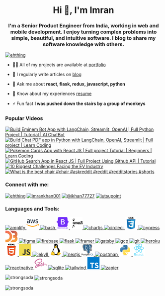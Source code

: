 <h1 align="center">Hi 👋, I'm Imran</h1>
<h3 align="center">I'm a Senior Product Engineer from India, working in web and mobile development. I enjoy turning complex problems into simple, beautiful, and intuitive software. I blog to share my software knowledge with others.</h3>

<p align="left"> <a href="https://twitter.com/ehthing" target="blank"><img src="https://img.shields.io/twitter/follow/ehthing?logo=twitter&style=for-the-badge" alt="ehthing" /></a> </p>

- 👨‍💻 All of my projects are available at [portfolio](https://imran.wiki/portfolio)

- 📝 I regularly write articles on [blog](https://imran.wiki/blog)

- 💬 Ask me about **react, flask, redux, javascript, python**

- 📄 Know about my experiences [resume](https://imran.wiki/resume)

- ⚡ Fun fact **I was pushed down the stairs by a group of monkeys**

### Popular Videos
<!-- BEGIN YOUTUBE-CARDS -->
[![Build Eminem Bot App with LangChain, Streamlit, OpenAI | Full Python Project | Tutorial | AI ChatBot](https://ytcards.demolab.com/?id=a2shHB4MRZ4&title=Build+Eminem+Bot+App+with+LangChain%2C+Streamlit%2C+OpenAI+%7C+Full+Python+Project+%7C+Tutorial+%7C+AI+ChatBot&lang=en&timestamp=1707033840&background_color=%230d1117&title_color=%23ffffff&stats_color=%23dedede&max_title_lines=1&width=250&border_radius=5 "Build Eminem Bot App with LangChain, Streamlit, OpenAI | Full Python Project | Tutorial | AI ChatBot")](https://www.youtube.com/watch?v=a2shHB4MRZ4)
[![Build Chat PDF app in Python with LangChain, OpenAI, Streamlit | Full project | Learn Coding](https://ytcards.demolab.com/?id=WYzFzZg4YZI&title=Build+Chat+PDF+app+in+Python+with+LangChain%2C+OpenAI%2C+Streamlit+%7C+Full+project+%7C+Learn+Coding&lang=en&timestamp=1706955638&background_color=%230d1117&title_color=%23ffffff&stats_color=%23dedede&max_title_lines=1&width=250&border_radius=5 "Build Chat PDF app in Python with LangChain, OpenAI, Streamlit | Full project | Learn Coding")](https://www.youtube.com/watch?v=WYzFzZg4YZI)
[![Pokemon Cards App with React JS | Full project Tutorial | Beginners | Learn Coding](https://ytcards.demolab.com/?id=11fWRZ_Qu2Q&title=Pokemon+Cards+App+with+React+JS+%7C+Full+project+Tutorial+%7C+Beginners+%7C+Learn+Coding&lang=en&timestamp=1706451232&background_color=%230d1117&title_color=%23ffffff&stats_color=%23dedede&max_title_lines=1&width=250&border_radius=5 "Pokemon Cards App with React JS | Full project Tutorial | Beginners | Learn Coding")](https://www.youtube.com/watch?v=11fWRZ_Qu2Q)
[![GitHub Search App in React JS | Full Project Using Github API | Tutorial](https://ytcards.demolab.com/?id=8WN_u_GQCB0&title=GitHub+Search+App+in+React+JS+%7C+Full+Project+Using+Github+API+%7C+Tutorial&lang=en&timestamp=1705840766&background_color=%230d1117&title_color=%23ffffff&stats_color=%23dedede&max_title_lines=1&width=250&border_radius=5 "GitHub Search App in React JS | Full Project Using Github API | Tutorial")](https://www.youtube.com/watch?v=8WN_u_GQCB0)
[![10 Biggest Challenges Facing the EV Industry](https://ytcards.demolab.com/?id=0lk5cHlXBYc&title=10+Biggest+Challenges+Facing+the+EV+Industry&lang=en&timestamp=1704915001&background_color=%230d1117&title_color=%23ffffff&stats_color=%23dedede&max_title_lines=1&width=250&border_radius=5 "10 Biggest Challenges Facing the EV Industry")](https://www.youtube.com/watch?v=0lk5cHlXBYc)
[![What is the best chair  #chair #askreddit #reddit #redditstories #shorts](https://ytcards.demolab.com/?id=jtO_YZ77f-Y&title=What+is+the+best+chair++%23chair+%23askreddit+%23reddit+%23redditstories+%23shorts&lang=en&timestamp=1699977994&background_color=%230d1117&title_color=%23ffffff&stats_color=%23dedede&max_title_lines=1&width=250&border_radius=5 "What is the best chair  #chair #askreddit #reddit #redditstories #shorts")](https://www.youtube.com/watch?v=jtO_YZ77f-Y)
<!-- END YOUTUBE-CARDS -->


<h3 align="left">Connect with me:</h3>
<p align="left">
<a href="https://twitter.com/ehthing" target="blank"><img align="center" src="https://raw.githubusercontent.com/rahuldkjain/github-profile-readme-generator/master/src/images/icons/Social/twitter.svg" alt="ehthing" height="30" width="40" /></a>
<a href="https://linkedin.com/in/imrankhan001" target="blank"><img align="center" src="https://raw.githubusercontent.com/rahuldkjain/github-profile-readme-generator/master/src/images/icons/Social/linked-in-alt.svg" alt="imrankhan001" height="30" width="40" /></a>
<a href="https://medium.com/@ikhan77727" target="blank"><img align="center" src="https://raw.githubusercontent.com/rahuldkjain/github-profile-readme-generator/master/src/images/icons/Social/medium.svg" alt="@ikhan77727" height="30" width="40" /></a>
<a href="https://www.youtube.com/c/jutsupoint" target="blank"><img align="center" src="https://raw.githubusercontent.com/rahuldkjain/github-profile-readme-generator/master/src/images/icons/Social/youtube.svg" alt="jutsupoint" height="30" width="40" /></a>
</p>

<h3 align="left">Languages and Tools:</h3>
<p align="left"> <a href="https://aws.amazon.com/amplify/" target="_blank" rel="noreferrer"> <img src="https://docs.amplify.aws/assets/logo-dark.svg" alt="amplify" width="40" height="40"/> </a> <a href="https://aws.amazon.com" target="_blank" rel="noreferrer"> <img src="https://raw.githubusercontent.com/devicons/devicon/master/icons/amazonwebservices/amazonwebservices-original-wordmark.svg" alt="aws" width="40" height="40"/> </a> <a href="https://www.gnu.org/software/bash/" target="_blank" rel="noreferrer"> <img src="https://www.vectorlogo.zone/logos/gnu_bash/gnu_bash-icon.svg" alt="bash" width="40" height="40"/> </a> <a href="https://getbootstrap.com" target="_blank" rel="noreferrer"> <img src="https://raw.githubusercontent.com/devicons/devicon/master/icons/bootstrap/bootstrap-plain-wordmark.svg" alt="bootstrap" width="40" height="40"/> </a> <a href="https://canvasjs.com" target="_blank" rel="noreferrer"> <img src="https://raw.githubusercontent.com/Hardik0307/Hardik0307/master/assets/canvasjs-charts.svg" alt="canvasjs" width="40" height="40"/> </a> <a href="https://www.chartjs.org" target="_blank" rel="noreferrer"> <img src="https://www.chartjs.org/media/logo-title.svg" alt="chartjs" width="40" height="40"/> </a> <a href="https://circleci.com" target="_blank" rel="noreferrer"> <img src="https://www.vectorlogo.zone/logos/circleci/circleci-icon.svg" alt="circleci" width="40" height="40"/> </a> <a href="https://www.w3schools.com/css/" target="_blank" rel="noreferrer"> <img src="https://raw.githubusercontent.com/devicons/devicon/master/icons/css3/css3-original-wordmark.svg" alt="css3" width="40" height="40"/> </a> <a href="https://www.cypress.io" target="_blank" rel="noreferrer"> <img src="https://raw.githubusercontent.com/simple-icons/simple-icons/6e46ec1fc23b60c8fd0d2f2ff46db82e16dbd75f/icons/cypress.svg" alt="cypress" width="40" height="40"/> </a> <a href="https://d3js.org/" target="_blank" rel="noreferrer"> <img src="https://raw.githubusercontent.com/devicons/devicon/master/icons/d3js/d3js-original.svg" alt="d3js" width="40" height="40"/> </a> <a href="https://www.figma.com/" target="_blank" rel="noreferrer"> <img src="https://www.vectorlogo.zone/logos/figma/figma-icon.svg" alt="figma" width="40" height="40"/> </a> <a href="https://firebase.google.com/" target="_blank" rel="noreferrer"> <img src="https://www.vectorlogo.zone/logos/firebase/firebase-icon.svg" alt="firebase" width="40" height="40"/> </a> <a href="https://flask.palletsprojects.com/" target="_blank" rel="noreferrer"> <img src="https://www.vectorlogo.zone/logos/pocoo_flask/pocoo_flask-icon.svg" alt="flask" width="40" height="40"/> </a> <a href="https://www.framer.com/" target="_blank" rel="noreferrer"> <img src="https://www.vectorlogo.zone/logos/framer/framer-icon.svg" alt="framer" width="40" height="40"/> </a> <a href="https://www.gatsbyjs.com/" target="_blank" rel="noreferrer"> <img src="https://www.vectorlogo.zone/logos/gatsbyjs/gatsbyjs-icon.svg" alt="gatsby" width="40" height="40"/> </a> <a href="https://cloud.google.com" target="_blank" rel="noreferrer"> <img src="https://www.vectorlogo.zone/logos/google_cloud/google_cloud-icon.svg" alt="gcp" width="40" height="40"/> </a> <a href="https://git-scm.com/" target="_blank" rel="noreferrer"> <img src="https://www.vectorlogo.zone/logos/git-scm/git-scm-icon.svg" alt="git" width="40" height="40"/> </a> <a href="https://heroku.com" target="_blank" rel="noreferrer"> <img src="https://www.vectorlogo.zone/logos/heroku/heroku-icon.svg" alt="heroku" width="40" height="40"/> </a> <a href="https://www.w3.org/html/" target="_blank" rel="noreferrer"> <img src="https://raw.githubusercontent.com/devicons/devicon/master/icons/html5/html5-original-wordmark.svg" alt="html5" width="40" height="40"/> </a> <a href="https://developer.mozilla.org/en-US/docs/Web/JavaScript" target="_blank" rel="noreferrer"> <img src="https://raw.githubusercontent.com/devicons/devicon/master/icons/javascript/javascript-original.svg" alt="javascript" width="40" height="40"/> </a> <a href="https://jekyllrb.com/" target="_blank" rel="noreferrer"> <img src="https://www.vectorlogo.zone/logos/jekyllrb/jekyllrb-icon.svg" alt="jekyll" width="40" height="40"/> </a> <a href="https://www.linux.org/" target="_blank" rel="noreferrer"> <img src="https://raw.githubusercontent.com/devicons/devicon/master/icons/linux/linux-original.svg" alt="linux" width="40" height="40"/> </a> <a href="https://nextjs.org/" target="_blank" rel="noreferrer"> <img src="https://cdn.worldvectorlogo.com/logos/nextjs-2.svg" alt="nextjs" width="40" height="40"/> </a> <a href="https://www.postgresql.org" target="_blank" rel="noreferrer"> <img src="https://raw.githubusercontent.com/devicons/devicon/master/icons/postgresql/postgresql-original-wordmark.svg" alt="postgresql" width="40" height="40"/> </a> <a href="https://postman.com" target="_blank" rel="noreferrer"> <img src="https://www.vectorlogo.zone/logos/getpostman/getpostman-icon.svg" alt="postman" width="40" height="40"/> </a> <a href="https://www.python.org" target="_blank" rel="noreferrer"> <img src="https://raw.githubusercontent.com/devicons/devicon/master/icons/python/python-original.svg" alt="python" width="40" height="40"/> </a> <a href="https://reactjs.org/" target="_blank" rel="noreferrer"> <img src="https://raw.githubusercontent.com/devicons/devicon/master/icons/react/react-original-wordmark.svg" alt="react" width="40" height="40"/> </a> <a href="https://reactnative.dev/" target="_blank" rel="noreferrer"> <img src="https://reactnative.dev/img/header_logo.svg" alt="reactnative" width="40" height="40"/> </a> <a href="https://sass-lang.com" target="_blank" rel="noreferrer"> <img src="https://raw.githubusercontent.com/devicons/devicon/master/icons/sass/sass-original.svg" alt="sass" width="40" height="40"/> </a> <a href="https://www.sqlite.org/" target="_blank" rel="noreferrer"> <img src="https://www.vectorlogo.zone/logos/sqlite/sqlite-icon.svg" alt="sqlite" width="40" height="40"/> </a> <a href="https://tailwindcss.com/" target="_blank" rel="noreferrer"> <img src="https://www.vectorlogo.zone/logos/tailwindcss/tailwindcss-icon.svg" alt="tailwind" width="40" height="40"/> </a> <a href="https://www.typescriptlang.org/" target="_blank" rel="noreferrer"> <img src="https://raw.githubusercontent.com/devicons/devicon/master/icons/typescript/typescript-original.svg" alt="typescript" width="40" height="40"/> </a> <a href="https://zapier.com" target="_blank" rel="noreferrer"> <img src="https://www.vectorlogo.zone/logos/zapier/zapier-icon.svg" alt="zapier" width="40" height="40"/> </a> </p>

<p><img align="left" src="https://github-readme-stats.vercel.app/api/top-langs?username=strongsoda&show_icons=true&locale=en&layout=compact" alt="strongsoda" /></p>

<p>&nbsp;<img align="center" src="https://github-readme-stats.vercel.app/api?username=strongsoda&show_icons=true&locale=en" alt="strongsoda" /></p>

<p><img align="center" src="https://github-readme-streak-stats.herokuapp.com/?user=strongsoda&" alt="strongsoda" /></p>
